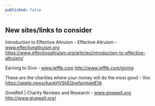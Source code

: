 ```yaml
---
published: false
---
```

## New sites/links to consider

Introduction to Effective Altruism - Effective Altruism - www.effectivealtruism.org
https://www.effectivealtruism.org/articles/introduction-to-effective-altruism/

Earning to Give - www.jefftk.com
http://www.jefftk.com/giving

These are the charities where your money will do the most good - Vox
https://apple.news/AavkHVShEQnefarntqeIE1A

GiveWell | Charity Reviews and Research - www.givewell.org
http://www.givewell.org/

